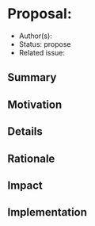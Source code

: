 <!-- This is a template for proposing design changes to the dst-go project. -->

# Proposal: <!-- Title of the proposal-->

* Author(s): <!-- Author, Co-Author -->
* Status: propose
* Related issue: <!-- org-name/project#NNN, org-name/project#NNN. -->

<!-- Use the above format for issues on github and full links for issues on other platforms. -->

## Summary

<!-- Provide a tl;dr summary -->

## Motivation

<!-- introduction to the problem being solved & its background.  -->

## Details

<!-- Provide a detailed description of the proposal. -->

## Rationale

<!-- Provide a discussion of alternative approaches and trade offs; advantages
and disadvantages of the specified approach.  -->

## Impact

<!-- Choose the level of impact this proposal will have: -->

<!-- Minor (Does not impact any existing features) -->
<!-- Major (Breaks one or more existing features) -->
<!-- New Feature (Introduces a functionality) -->
<!-- Architecture (Requires a modification of the architecture) -->

## Implementation

<!-- Provide a description of the implementation aspects. -->
